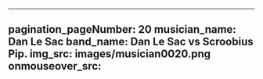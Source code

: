 ------
pagination_pageNumber: 20
musician_name: Dan Le Sac
band_name: Dan Le Sac vs Scroobius Pip.
img_src: images/musician0020.png
onmouseover_src: 
------